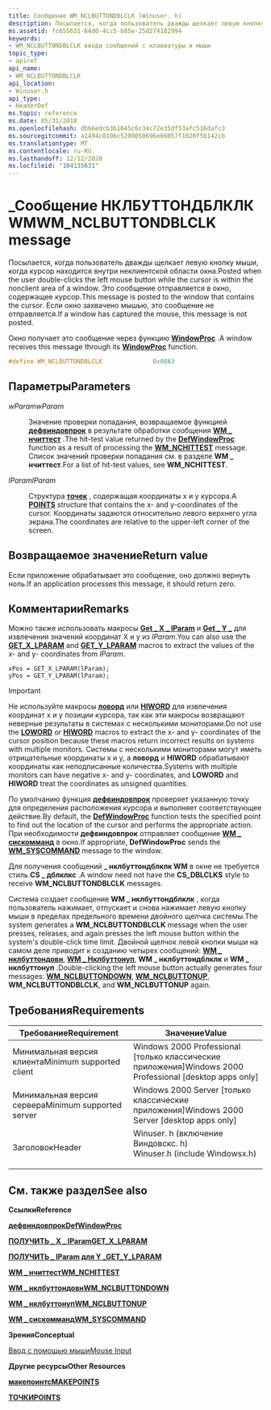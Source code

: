 ```yaml
---
title: Сообщение WM_NCLBUTTONDBLCLK (Winuser. h)
description: Посылается, когда пользователь дважды щелкает левую кнопку мыши, когда курсор находится внутри неклиентской области окна. Это сообщение отправляется в окно, содержащее курсор. Если окно захвачено мышью, это сообщение не отправляется.
ms.assetid: fc655631-64d0-4cc5-b85e-25d274182994
keywords:
- WM_NCLBUTTONDBLCLK ввода сообщений с клавиатуры и мыши
topic_type:
- apiref
api_name:
- WM_NCLBUTTONDBLCLK
api_location:
- Winuser.h
api_type:
- HeaderDef
ms.topic: reference
ms.date: 05/31/2018
ms.openlocfilehash: db66edcb3b1645c6c34c72e35df53afc516dafc3
ms.sourcegitcommit: a1494c819bc5200050696e66057f1020f5b142cb
ms.translationtype: MT
ms.contentlocale: ru-RU
ms.lasthandoff: 12/12/2020
ms.locfileid: "104135631"
---
```

# <a name="wm_nclbuttondblclk-message"></a><span data-ttu-id="3b746-106">\_Сообщение НКЛБУТТОНДБЛКЛК WM</span><span class="sxs-lookup"><span data-stu-id="3b746-106">WM\_NCLBUTTONDBLCLK message</span></span>

<span data-ttu-id="3b746-107">Посылается, когда пользователь дважды щелкает левую кнопку мыши, когда курсор находится внутри неклиентской области окна.</span><span class="sxs-lookup"><span data-stu-id="3b746-107">Posted when the user double-clicks the left mouse button while the cursor is within the nonclient area of a window.</span></span> <span data-ttu-id="3b746-108">Это сообщение отправляется в окно, содержащее курсор.</span><span class="sxs-lookup"><span data-stu-id="3b746-108">This message is posted to the window that contains the cursor.</span></span> <span data-ttu-id="3b746-109">Если окно захвачено мышью, это сообщение не отправляется.</span><span class="sxs-lookup"><span data-stu-id="3b746-109">If a window has captured the mouse, this message is not posted.</span></span>

<span data-ttu-id="3b746-110">Окно получает это сообщение через функцию [**WindowProc**](/previous-versions/windows/desktop/legacy/ms633573(v=vs.85)) .</span><span class="sxs-lookup"><span data-stu-id="3b746-110">A window receives this message through its [**WindowProc**](/previous-versions/windows/desktop/legacy/ms633573(v=vs.85)) function.</span></span>


```C++
#define WM_NCLBUTTONDBLCLK              0x00A3
```



## <a name="parameters"></a><span data-ttu-id="3b746-111">Параметры</span><span class="sxs-lookup"><span data-stu-id="3b746-111">Parameters</span></span>

<dl> <dt>

<span data-ttu-id="3b746-112">*wParam*</span><span class="sxs-lookup"><span data-stu-id="3b746-112">*wParam*</span></span> 
</dt> <dd>

<span data-ttu-id="3b746-113">Значение проверки попадания, возвращаемое функцией [**дефвиндовпрок**](/windows/desktop/api/winuser/nf-winuser-defwindowproca) в результате обработки сообщения [**WM \_ нчиттест**](wm-nchittest.md) .</span><span class="sxs-lookup"><span data-stu-id="3b746-113">The hit-test value returned by the [**DefWindowProc**](/windows/desktop/api/winuser/nf-winuser-defwindowproca) function as a result of processing the [**WM\_NCHITTEST**](wm-nchittest.md) message.</span></span> <span data-ttu-id="3b746-114">Список значений проверки попадания см. в разделе **WM \_ нчиттест**.</span><span class="sxs-lookup"><span data-stu-id="3b746-114">For a list of hit-test values, see **WM\_NCHITTEST**.</span></span>

</dd> <dt>

<span data-ttu-id="3b746-115">*lParam*</span><span class="sxs-lookup"><span data-stu-id="3b746-115">*lParam*</span></span> 
</dt> <dd>

<span data-ttu-id="3b746-116">Структура [**точек**](/previous-versions//dd162808(v=vs.85)) , содержащая координаты x и y курсора.</span><span class="sxs-lookup"><span data-stu-id="3b746-116">A [**POINTS**](/previous-versions//dd162808(v=vs.85)) structure that contains the x- and y-coordinates of the cursor.</span></span> <span data-ttu-id="3b746-117">Координаты задаются относительно левого верхнего угла экрана.</span><span class="sxs-lookup"><span data-stu-id="3b746-117">The coordinates are relative to the upper-left corner of the screen.</span></span>

</dd> </dl>

## <a name="return-value"></a><span data-ttu-id="3b746-118">Возвращаемое значение</span><span class="sxs-lookup"><span data-stu-id="3b746-118">Return value</span></span>

<span data-ttu-id="3b746-119">Если приложение обрабатывает это сообщение, оно должно вернуть ноль.</span><span class="sxs-lookup"><span data-stu-id="3b746-119">If an application processes this message, it should return zero.</span></span>

## <a name="remarks"></a><span data-ttu-id="3b746-120">Комментарии</span><span class="sxs-lookup"><span data-stu-id="3b746-120">Remarks</span></span>

<span data-ttu-id="3b746-121">Можно также использовать макросы [**Get \_ X \_ lParam**](/windows/desktop/api/windowsx/nf-windowsx-get_x_lparam) и [**Get \_ Y \_**](/windows/desktop/api/windowsx/nf-windowsx-get_y_lparam) для извлечения значений координат X и y из *lParam*.</span><span class="sxs-lookup"><span data-stu-id="3b746-121">You can also use the [**GET\_X\_LPARAM**](/windows/desktop/api/windowsx/nf-windowsx-get_x_lparam) and [**GET\_Y\_LPARAM**](/windows/desktop/api/windowsx/nf-windowsx-get_y_lparam) macros to extract the values of the x- and y- coordinates from *lParam*.</span></span>


```
xPos = GET_X_LPARAM(lParam); 
yPos = GET_Y_LPARAM(lParam); 
```



> [!IMPORTANT]
> <span data-ttu-id="3b746-122">Не используйте макросы [**ловорд**](/previous-versions/windows/desktop/legacy/ms632659(v=vs.85)) или [**HIWORD**](/previous-versions/windows/desktop/legacy/ms632657(v=vs.85)) для извлечения координат x и y позиции курсора, так как эти макросы возвращают неверные результаты в системах с несколькими мониторами.</span><span class="sxs-lookup"><span data-stu-id="3b746-122">Do not use the [**LOWORD**](/previous-versions/windows/desktop/legacy/ms632659(v=vs.85)) or [**HIWORD**](/previous-versions/windows/desktop/legacy/ms632657(v=vs.85)) macros to extract the x- and y- coordinates of the cursor position because these macros return incorrect results on systems with multiple monitors.</span></span> <span data-ttu-id="3b746-123">Системы с несколькими мониторами могут иметь отрицательные координаты x и y, а **ловорд** и **HIWORD** обрабатывают координаты как неподписанные количества.</span><span class="sxs-lookup"><span data-stu-id="3b746-123">Systems with multiple monitors can have negative x- and y- coordinates, and **LOWORD** and **HIWORD** treat the coordinates as unsigned quantities.</span></span>

 

<span data-ttu-id="3b746-124">По умолчанию функция [**дефвиндовпрок**](/windows/desktop/api/winuser/nf-winuser-defwindowproca) проверяет указанную точку для определения расположения курсора и выполняет соответствующее действие.</span><span class="sxs-lookup"><span data-stu-id="3b746-124">By default, the [**DefWindowProc**](/windows/desktop/api/winuser/nf-winuser-defwindowproca) function tests the specified point to find out the location of the cursor and performs the appropriate action.</span></span> <span data-ttu-id="3b746-125">При необходимости **дефвиндовпрок** отправляет сообщение [**WM \_ сискомманд**](/windows/desktop/menurc/wm-syscommand) в окно.</span><span class="sxs-lookup"><span data-stu-id="3b746-125">If appropriate, **DefWindowProc** sends the [**WM\_SYSCOMMAND**](/windows/desktop/menurc/wm-syscommand) message to the window.</span></span>

<span data-ttu-id="3b746-126">Для получения сообщений **\_ нклбуттондблклк WM** в окне не требуется стиль **CS \_ дблклкс** .</span><span class="sxs-lookup"><span data-stu-id="3b746-126">A window need not have the **CS\_DBLCLKS** style to receive **WM\_NCLBUTTONDBLCLK** messages.</span></span>

<span data-ttu-id="3b746-127">Система создает сообщение **WM \_ нклбуттондблклк** , когда пользователь нажимает, отпускает и снова нажимает левую кнопку мыши в пределах предельного времени двойного щелчка системы.</span><span class="sxs-lookup"><span data-stu-id="3b746-127">The system generates a **WM\_NCLBUTTONDBLCLK** message when the user presses, releases, and again presses the left mouse button within the system's double-click time limit.</span></span> <span data-ttu-id="3b746-128">Двойной щелчок левой кнопки мыши на самом деле приводит к созданию четырех сообщений: [**WM \_ нклбуттондовн**](wm-nclbuttondown.md), [**WM \_ Нклбуттонуп**](wm-nclbuttonup.md), **WM \_ нклбуттондблклк** и **WM \_ нклбуттонуп** .</span><span class="sxs-lookup"><span data-stu-id="3b746-128">Double-clicking the left mouse button actually generates four messages: [**WM\_NCLBUTTONDOWN**](wm-nclbuttondown.md), [**WM\_NCLBUTTONUP**](wm-nclbuttonup.md), **WM\_NCLBUTTONDBLCLK**, and **WM\_NCLBUTTONUP** again.</span></span>

## <a name="requirements"></a><span data-ttu-id="3b746-129">Требования</span><span class="sxs-lookup"><span data-stu-id="3b746-129">Requirements</span></span>



| <span data-ttu-id="3b746-130">Требование</span><span class="sxs-lookup"><span data-stu-id="3b746-130">Requirement</span></span> | <span data-ttu-id="3b746-131">Значение</span><span class="sxs-lookup"><span data-stu-id="3b746-131">Value</span></span> |
|-------------------------------------|-----------------------------------------------------------------------------------------------------------|
| <span data-ttu-id="3b746-132">Минимальная версия клиента</span><span class="sxs-lookup"><span data-stu-id="3b746-132">Minimum supported client</span></span><br/> | <span data-ttu-id="3b746-133">Windows 2000 Professional \[только классические приложения\]</span><span class="sxs-lookup"><span data-stu-id="3b746-133">Windows 2000 Professional \[desktop apps only\]</span></span><br/>                                                |
| <span data-ttu-id="3b746-134">Минимальная версия сервера</span><span class="sxs-lookup"><span data-stu-id="3b746-134">Minimum supported server</span></span><br/> | <span data-ttu-id="3b746-135">Windows 2000 Server \[только классические приложения\]</span><span class="sxs-lookup"><span data-stu-id="3b746-135">Windows 2000 Server \[desktop apps only\]</span></span><br/>                                                      |
| <span data-ttu-id="3b746-136">Заголовок</span><span class="sxs-lookup"><span data-stu-id="3b746-136">Header</span></span><br/>                   | <dl> <span data-ttu-id="3b746-137"><dt>Winuser. h (включение Виндовскс. h)</dt></span><span class="sxs-lookup"><span data-stu-id="3b746-137"><dt>Winuser.h (include Windowsx.h)</dt></span></span> </dl> |



## <a name="see-also"></a><span data-ttu-id="3b746-138">См. также раздел</span><span class="sxs-lookup"><span data-stu-id="3b746-138">See also</span></span>

<dl> <dt>

<span data-ttu-id="3b746-139">**Ссылки**</span><span class="sxs-lookup"><span data-stu-id="3b746-139">**Reference**</span></span>
</dt> <dt>

[<span data-ttu-id="3b746-140">**дефвиндовпрок**</span><span class="sxs-lookup"><span data-stu-id="3b746-140">**DefWindowProc**</span></span>](/windows/desktop/api/winuser/nf-winuser-defwindowproca)
</dt> <dt>

[<span data-ttu-id="3b746-141">**ПОЛУЧИТЬ \_ X \_ lParam**</span><span class="sxs-lookup"><span data-stu-id="3b746-141">**GET\_X\_LPARAM**</span></span>](/windows/desktop/api/windowsx/nf-windowsx-get_x_lparam)
</dt> <dt>

[<span data-ttu-id="3b746-142">**ПОЛУЧИТЬ \_ lParam для Y \_**</span><span class="sxs-lookup"><span data-stu-id="3b746-142">**GET\_Y\_LPARAM**</span></span>](/windows/desktop/api/windowsx/nf-windowsx-get_y_lparam)
</dt> <dt>

[<span data-ttu-id="3b746-143">**WM \_ нчиттест**</span><span class="sxs-lookup"><span data-stu-id="3b746-143">**WM\_NCHITTEST**</span></span>](wm-nchittest.md)
</dt> <dt>

[<span data-ttu-id="3b746-144">**WM \_ нклбуттондовн**</span><span class="sxs-lookup"><span data-stu-id="3b746-144">**WM\_NCLBUTTONDOWN**</span></span>](wm-nclbuttondown.md)
</dt> <dt>

[<span data-ttu-id="3b746-145">**WM \_ нклбуттонуп**</span><span class="sxs-lookup"><span data-stu-id="3b746-145">**WM\_NCLBUTTONUP**</span></span>](wm-nclbuttonup.md)
</dt> <dt>

[<span data-ttu-id="3b746-146">**WM \_ сискомманд**</span><span class="sxs-lookup"><span data-stu-id="3b746-146">**WM\_SYSCOMMAND**</span></span>](/windows/desktop/menurc/wm-syscommand)
</dt> <dt>

<span data-ttu-id="3b746-147">**Зрения**</span><span class="sxs-lookup"><span data-stu-id="3b746-147">**Conceptual**</span></span>
</dt> <dt>

[<span data-ttu-id="3b746-148">Ввод с помощью мыши</span><span class="sxs-lookup"><span data-stu-id="3b746-148">Mouse Input</span></span>](mouse-input.md)
</dt> <dt>

<span data-ttu-id="3b746-149">**Другие ресурсы**</span><span class="sxs-lookup"><span data-stu-id="3b746-149">**Other Resources**</span></span>
</dt> <dt>

[<span data-ttu-id="3b746-150">**макепоинтс**</span><span class="sxs-lookup"><span data-stu-id="3b746-150">**MAKEPOINTS**</span></span>](/windows/desktop/api/wingdi/nf-wingdi-makepoints)
</dt> <dt>

<span data-ttu-id="3b746-151">[**ТОЧКИ**](/previous-versions//dd162808(v=vs.85))</span><span class="sxs-lookup"><span data-stu-id="3b746-151">[**POINTS**](/previous-versions//dd162808(v=vs.85))</span></span>
</dt> </dl>

 

